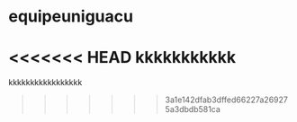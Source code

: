 # equipeuniguacu
<<<<<<< HEAD
kkkkkkkkkkk
=======
kkkkkkkkkkkkkkkkk
>>>>>>> 3a1e142dfab3dffed66227a269275a3dbdb581ca
